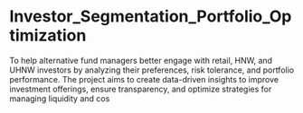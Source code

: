 # Investor_Segmentation_Portfolio_Optimization
To help alternative fund managers better engage with retail, HNW, and UHNW investors by analyzing their preferences, risk tolerance, and portfolio performance. The project aims to create data-driven insights to improve investment offerings, ensure transparency, and optimize strategies for managing liquidity and cos
